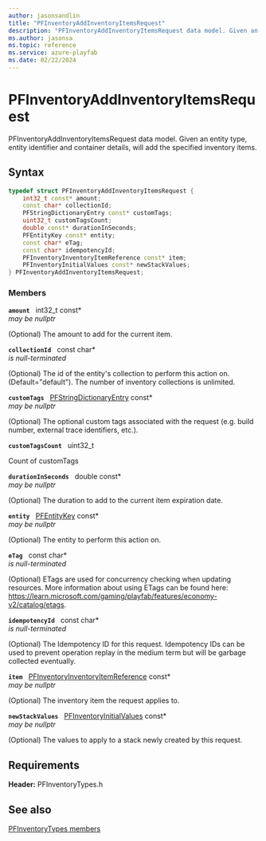 ```yaml
---
author: jasonsandlin
title: "PFInventoryAddInventoryItemsRequest"
description: "PFInventoryAddInventoryItemsRequest data model. Given an entity type, entity identifier and container details, will add the specified inventory items."
ms.author: jasonsa
ms.topic: reference
ms.service: azure-playfab
ms.date: 02/22/2024
---
```


# PFInventoryAddInventoryItemsRequest  

PFInventoryAddInventoryItemsRequest data model. Given an entity type, entity identifier and container details, will add the specified inventory items.  

## Syntax  
  
```cpp
typedef struct PFInventoryAddInventoryItemsRequest {  
    int32_t const* amount;  
    const char* collectionId;  
    PFStringDictionaryEntry const* customTags;  
    uint32_t customTagsCount;  
    double const* durationInSeconds;  
    PFEntityKey const* entity;  
    const char* eTag;  
    const char* idempotencyId;  
    PFInventoryInventoryItemReference const* item;  
    PFInventoryInitialValues const* newStackValues;  
} PFInventoryAddInventoryItemsRequest;  
```
  
### Members  
  
**`amount`** &nbsp; int32_t const*  
*may be nullptr*  
  
(Optional) The amount to add for the current item.
  
**`collectionId`** &nbsp; const char*  
*is null-terminated*  
  
(Optional) The id of the entity's collection to perform this action on. (Default="default"). The number of inventory collections is unlimited.
  
**`customTags`** &nbsp; [PFStringDictionaryEntry](../../pftypes/structs/pfstringdictionaryentry.md) const*  
*may be nullptr*  
  
(Optional) The optional custom tags associated with the request (e.g. build number, external trace identifiers, etc.).
  
**`customTagsCount`** &nbsp; uint32_t  
  
Count of customTags
  
**`durationInSeconds`** &nbsp; double const*  
*may be nullptr*  
  
(Optional) The duration to add to the current item expiration date.
  
**`entity`** &nbsp; [PFEntityKey](../../pftypes/structs/pfentitykey-c.md) const*  
*may be nullptr*  
  
(Optional) The entity to perform this action on.
  
**`eTag`** &nbsp; const char*  
*is null-terminated*  
  
(Optional) ETags are used for concurrency checking when updating resources. More information about using ETags can be found here: https://learn.microsoft.com/gaming/playfab/features/economy-v2/catalog/etags.
  
**`idempotencyId`** &nbsp; const char*  
*is null-terminated*  
  
(Optional) The Idempotency ID for this request. Idempotency IDs can be used to prevent operation replay in the medium term but will be garbage collected eventually.
  
**`item`** &nbsp; [PFInventoryInventoryItemReference](pfinventoryinventoryitemreference.md) const*  
*may be nullptr*  
  
(Optional) The inventory item the request applies to.
  
**`newStackValues`** &nbsp; [PFInventoryInitialValues](pfinventoryinitialvalues.md) const*  
*may be nullptr*  
  
(Optional) The values to apply to a stack newly created by this request.
  
  
## Requirements  
  
**Header:** PFInventoryTypes.h
  
## See also  
[PFInventoryTypes members](../pfinventorytypes_members.md)  

  
  
